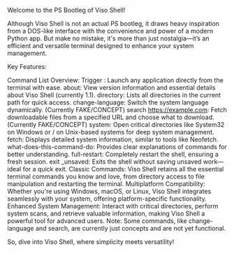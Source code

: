 Welcome to the PS Bootleg of Viso Shell!

Although Viso Shell is not an actual PS bootleg, it draws heavy inspiration from a DOS-like interface with the convenience and power of a modern Python app. But make no mistake, it's more than just nostalgia—it’s an efficient and versatile terminal designed to enhance your system management.

Key Features:

Command List Overview:
Trigger <appname>: Launch any application directly from the terminal with ease.
about: View version information and essential details about Viso Shell (currently 1.1).
directory: Lists all directories in the current path for quick access.
change-language: Switch the system language dynamically. (Currently FAKE/CONCEPT)
search https://example.com: Fetch downloadable files from a specified URL and choose what to download. (Currently FAKE/CONCEPT)
system: Open critical directories like System32 on Windows or / on Unix-based systems for deep system management.
fetch: Displays detailed system information, similar to tools like Neofetch.
what-does-this-command-do: Provides clear explanations of commands for better understanding.
full-restart: Completely restart the shell, ensuring a fresh session.
exit _unsaved: Exits the shell without saving unsaved work—ideal for a quick exit.
Classic Commands: Viso Shell retains all the essential terminal commands you know and love, from directory access to file manipulation and restarting the terminal.
Multiplatform Compatibility: Whether you're using Windows, macOS, or Linux, Viso Shell integrates seamlessly with your system, offering platform-specific functionality.
Enhanced System Management: Interact with critical directories, perform system scans, and retrieve valuable information, making Viso Shell a powerful tool for advanced users.
Note: Some commands, like change-language and search, are currently just concepts and are not yet functional.

So, dive into Viso Shell, where simplicity meets versatility!
